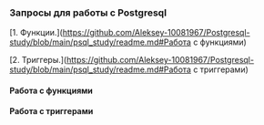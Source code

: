 ### Запросы для работы с Postgresql 

[1. Функции.](https://github.com/Aleksey-10081967/Postgresql-study/blob/main/psql_study/readme.md#Работа с функциями)

[2. Триггеры.](https://github.com/Aleksey-10081967/Postgresql-study/blob/main/psql_study/readme.md#Работа с триггерами)



#### Работа с функциями

#### Работа с триггерами
